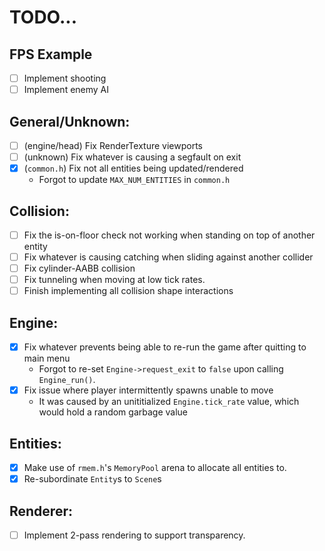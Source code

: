 # TODO...

## FPS Example
- [ ] Implement shooting
- [ ] Implement enemy AI

## General/Unknown:
- [ ] (engine/head) Fix RenderTexture viewports 
- [ ] (unknown) Fix whatever is causing a segfault on exit
- [x] (`common.h`) Fix not all entities being updated/rendered
	- Forgot to update `MAX_NUM_ENTITIES` in `common.h`

## Collision:
- [ ] Fix the is-on-floor check not working when standing on top of another entity
- [ ] Fix whatever is causing catching when sliding against another collider
- [ ] Fix cylinder-AABB collision
- [ ] Fix tunneling when moving at low tick rates.
- [ ] Finish implementing all collision shape interactions

## Engine:
- [x] Fix whatever prevents being able to re-run the game after quitting to main menu
	- Forgot to re-set `Engine->request_exit` to `false` upon calling `Engine_run()`.
- [x] Fix issue where player intermittently spawns unable to move
	- It was caused by an unititialized `Engine.tick_rate` value, which would hold a random garbage value

## Entities:
- [x] Make use of `rmem.h`'s `MemoryPool` arena to allocate all entities to.
- [x] Re-subordinate `Entity`s to `Scene`s

## Renderer:
- [ ] Implement 2-pass rendering to support transparency.
